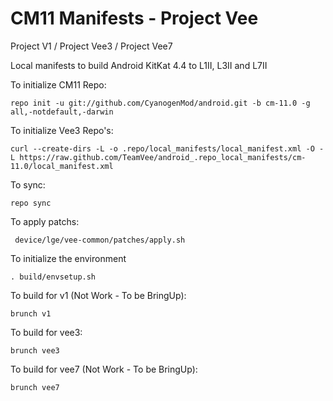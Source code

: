 CM11 Manifests - Project Vee
========================
Project V1 / Project Vee3 / Project Vee7

Local manifests to build Android KitKat 4.4 to L1II, L3II and L7II

To initialize CM11 Repo:

    repo init -u git://github.com/CyanogenMod/android.git -b cm-11.0 -g all,-notdefault,-darwin

To initialize Vee3 Repo's:

    curl --create-dirs -L -o .repo/local_manifests/local_manifest.xml -O -L https://raw.github.com/TeamVee/android_.repo_local_manifests/cm-11.0/local_manifest.xml

To sync:

    repo sync

To apply patchs:

     device/lge/vee-common/patches/apply.sh

To initialize the environment

    . build/envsetup.sh

To build for v1 (Not Work - To be BringUp):

    brunch v1

To build for vee3:

    brunch vee3

To build for vee7 (Not Work - To be BringUp):

    brunch vee7
